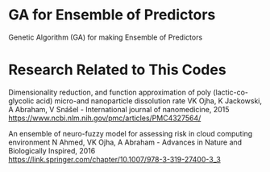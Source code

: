 # GA for Ensemble of Predictors
Genetic Algorithm (GA) for making Ensemble of Predictors


# Research Related to This Codes

Dimensionality reduction, and function approximation of poly (lactic-co-glycolic acid) micro-and nanoparticle dissolution rate
VK Ojha, K Jackowski, A Abraham, V Snášel - International journal of nanomedicine, 2015<br>
https://www.ncbi.nlm.nih.gov/pmc/articles/PMC4327564/

An ensemble of neuro-fuzzy model for assessing risk in cloud computing environment
N Ahmed, VK Ojha, A Abraham - Advances in Nature and Biologically Inspired, 2016<br>
https://link.springer.com/chapter/10.1007/978-3-319-27400-3_3



